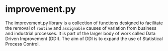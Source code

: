 # improvement.py
The improvement.py library is a collection of functions designed to facilitate the removal of `routine` and `assignable` causes of variation from business and industrial processes. It is part of the larger body of work called Data Driven Improvement (DDI). The aim of DDI is to expand the use of Statistical Process Control.
